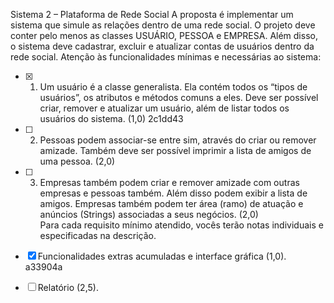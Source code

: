 Sistema 2 – Plataforma de Rede Social
A proposta é implementar um sistema que simule as relações dentro de 
uma rede social. O projeto deve conter pelo menos as classes USUÁRIO, 
PESSOA e EMPRESA. Além disso, o sistema deve cadastrar, excluir e atualizar 
contas de usuários dentro da rede social.
Atenção às funcionalidades mínimas e necessárias ao sistema: 
- [X] 1. Um usuário é a classe generalista. Ela contém todos os “tipos de
usuários”, os atributos e métodos comuns a eles. Deve ser possível criar,
remover e atualizar um usuário, além de listar todos os usuários do
sistema. (1,0)  2c1dd43<br/>

- [ ] 2. Pessoas podem associar-se entre sim, através do criar ou remover
amizade. Também deve ser possível imprimir a lista de amigos de uma
pessoa. (2,0) <br/>
- [ ] 3. Empresas também podem criar e remover amizade com outras empresas
e pessoas também. Além disso podem exibir a lista de amigos. Empresas
também podem ter área (ramo) de atuação e anúncios (Strings)
associadas a seus negócios. (2,0) <br/>
Para cada requisito mínimo atendido, vocês terão notas individuais e 
especificadas na descrição. <br/>
- [x] Funcionalidades extras acumuladas e interface gráfica (1,0). a33904a
- [ ] Relatório (2,5).
